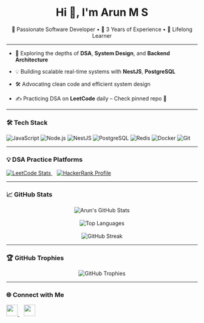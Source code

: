 <h1 align="center">Hi 👋, I'm Arun M S</h1>

<p align="center">
  🚀 Passionate Software Developer • 💼 3 Years of Experience • 🧠 Lifelong Learner
</p>

---

- 🌱 Exploring the depths of **DSA**, **System Design**, and **Backend Architecture**
- 💡 Building scalable real-time systems with **NestJS**, **PostgreSQL** 
- 🛠️ Advocating clean code and efficient system design

- ✍️ Practicing DSA on **LeetCode** daily – Check pinned repo 📌

---

### 🛠️ Tech Stack
![JavaScript](https://img.shields.io/badge/-JavaScript-black?style=flat-square&logo=javascript)
![Node.js](https://img.shields.io/badge/-Node.js-black?style=flat-square&logo=node.js)
![NestJS](https://img.shields.io/badge/-NestJS-black?style=flat-square&logo=nestjs)
![PostgreSQL](https://img.shields.io/badge/-PostgreSQL-black?style=flat-square&logo=postgresql)
![Redis](https://img.shields.io/badge/-Redis-black?style=flat-square&logo=redis)
![Docker](https://img.shields.io/badge/-Docker-black?style=flat-square&logo=docker)
![Git](https://img.shields.io/badge/-Git-black?style=flat-square&logo=git)

---

### 💡 DSA Practice Platforms

<p align="left">
  <a href="https://leetcode.com/arun-ms/" target="_blank">
    <img src="https://cp-logo.vercel.app/leetcode/arun-ms?logo=true&style=flat" alt="LeetCode Stats" />
  </a>
  &nbsp;&nbsp;
  <a href="https://www.hackerrank.com/arun ms" target="_blank">
    <img src="https://img.shields.io/badge/HackerRank-Profile-2EC866?style=flat&logo=HackerRank&logoColor=white" alt="HackerRank Profile"/>
  </a>
</p>

---

### 📈 GitHub Stats

<p align="center">
  <img src="https://github-readme-stats.vercel.app/api?username=arun-m-s&show_icons=true&theme=radical" alt="Arun's GitHub Stats" />
  <br /><br />
  <img src="https://github-readme-stats.vercel.app/api/top-langs/?username=arun-m-s&layout=compact&theme=radical" alt="Top Languages" />
  <br /><br />
  <img src="https://github-readme-streak-stats.herokuapp.com/?user=arun-m-s&theme=radical" alt="GitHub Streak"/>
</p>

---

### 🏆 GitHub Trophies

<p align="center">
  <img src="https://github-profile-trophy.vercel.app/?username=arun-m-s&theme=onedark&column=7" alt="GitHub Trophies"/>
</p>

---

### 🌐 Connect with Me

<p align="left">
  <a href="https://www.linkedin.com/in/arun-ms-7395a423a/" target="blank">
    <img src="https://raw.githubusercontent.com/rahuldkjain/github-profile-readme-generator/master/src/images/icons/Social/linked-in-alt.svg" width="30" height="30"/>
  </a>
  &nbsp;&nbsp;
  <a href="https://www.hackerrank.com/arun ms" target="blank">
    <img src="https://raw.githubusercontent.com/rahuldkjain/github-profile-readme-generator/master/src/images/icons/Social/hackerrank.svg" width="30" height="30"/>
  </a>
</p>
